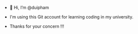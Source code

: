 - 👋 Hi, I’m @duipham


- I'm using this Git account for learning coding in my university.
- Thanks for your concern !!!
<!--
Note : No copyright here. 
-->

